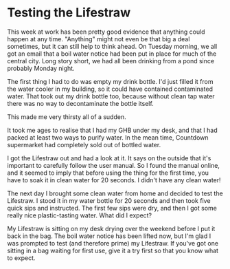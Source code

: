 # Testing the Lifestraw

This week at work has been pretty good evidence that anything could happen at any time. "Anything" might not even be that big a deal sometimes, but it can still help to think ahead. On Tuesday morning, we all got an email that a boil water notice had been put in place for much of the central city. Long story short, we had all been drinking from a pond since probably Monday night.

The first thing I had to do was empty my drink bottle. I'd just filled it from the water cooler in my building, so it could have contained contaminated water. That took out my drink bottle too, because without clean tap water there was no way to decontaminate the bottle itself. 

This made me very thirsty all of a sudden. 

It took me ages to realise that I had my GHB under my desk, and that I had packed at least two ways to purify water. In the mean time, Countdown supermarket had completely sold out of bottled water.

I got the Lifestraw out and had a look at it. It says on the outside that it's important to carefully follow the user manual. So I found the manual online, and it seemed to imply that before using the thing for the first time, you have to soak it in clean water for 20 seconds. I didn't have any clean water!

The next day I brought some clean water from home and decided to test the Lifestraw. I stood it in my water bottle for 20 seconds and then took five quick sips and instructed. The first few sips were dry, and then I got some really nice plastic-tasting water. What did I expect?

My Lifestraw is sitting on my desk drying over the weekend before I put it back in the bag. The boil water notice has been lifted now, but I'm glad I was prompted to test (and therefore prime) my Lifestraw. If you've got one sitting in a bag waiting for first use, give it a try first so that you know what to expect.
